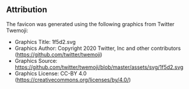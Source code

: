 ## Attribution

The favicon was generated using the following graphics from Twitter Twemoji:

- Graphics Title: 1f5d2.svg
- Graphics Author: Copyright 2020 Twitter, Inc and other contributors (https://github.com/twitter/twemoji)
- Graphics Source: https://github.com/twitter/twemoji/blob/master/assets/svg/1f5d2.svg
- Graphics License: CC-BY 4.0 (https://creativecommons.org/licenses/by/4.0/)
